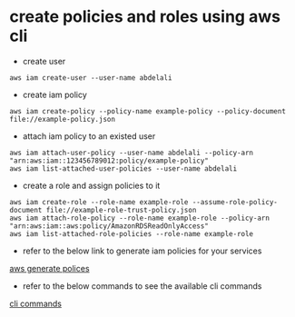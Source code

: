 # create policies and roles using aws cli

- create user

```
aws iam create-user --user-name abdelali
```

- create iam policy

```
aws iam create-policy --policy-name example-policy --policy-document file://example-policy.json
```

- attach iam policy to an existed user

```
aws iam attach-user-policy --user-name abdelali --policy-arn "arn:aws:iam::123456789012:policy/example-policy"
aws iam list-attached-user-policies --user-name abdelali
```

- create a role and assign policies to it

```
aws iam create-role --role-name example-role --assume-role-policy-document file://example-role-trust-policy.json
aws iam attach-role-policy --role-name example-role --policy-arn "arn:aws:iam::aws:policy/AmazonRDSReadOnlyAccess"
aws iam list-attached-role-policies --role-name example-role
```

- refer to the below link to generate iam policies for your services

[aws generate polices](https://awspolicygen.s3.amazonaws.com/policygen.html)

- refer to the below commands to see the available cli commands

[cli commands](https://docs.aws.amazon.com/cli/latest/reference/kms/)
